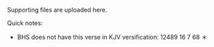 Supporting files are uploaded here.

Quick notes:

- BHS does not have this verse in KJV versification:
12489	16	7	68	＊
